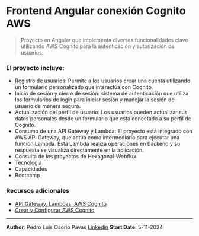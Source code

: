 # Frontend Angular conexión Cognito AWS

> Proyecto en Angular que implementa diversas funcionalidades clave utilizando AWS Cognito para la autenticación y autorización de usuarios. 

### El proyecto incluye:

- Registro de usuarios: Permite a los usuarios crear una cuenta utilizando un formulario personalizado que interactúa con Cognito.
- Inicio de sesión y cierre de sesión: sistema de autenticación que utiliza los formularios de login para iniciar sesión y manejar la sesión del usuario de manera segura.
- Actualización del perfil de usuario: Los usuarios pueden actualizar sus datos personales desde un formulario que está conectado a su perfil de Cognito.
- Consumo de una API Gateway y Lambda: El proyecto está integrado con AWS API Gateway, que actúa como intermediario para ejecutar una función Lambda. Esta Lambda realiza operaciones en backend y su respuesta se visualiza directamente en la aplicación.
- Consulta de los proyectos de Hexagonal-Webflux
- Tecnologia  
- Capacidades  
- Bootcamp  

### Recursos adicionales
- [API Gateway, Lambdas, AWS Cognito](https://www.youtube.com/watch?v=oFSU6rhFETk&t=1s)
- [Crear y Configurar AWS Cognito](https://www.youtube.com/watch?v=-sS1A3fetMA)
---

**Author**: Pedro Luis Osorio Pavas [Linkedin](www.linkedin.com/in/pedro-luis-osorio-pavas-68b3a7106)
**Start Date**: 5-11-2024